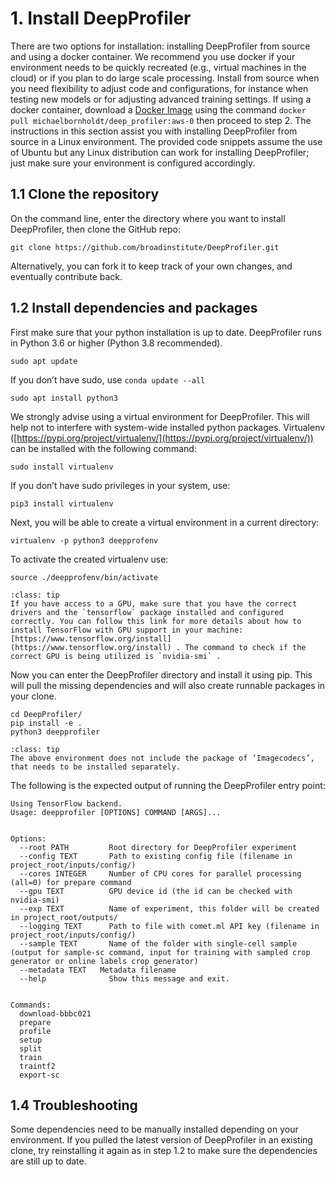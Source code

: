 # 1. Install DeepProfiler

There are two options for installation: installing DeepProfiler from source and using a docker container. We recommend you use docker if your environment needs to be quickly recreated (e.g., virtual machines in the cloud) or if you plan to do large scale processing. Install from source when you need flexibility to adjust code and configurations, for instance when testing new models or for adjusting advanced training settings. If using a docker container, download a [Docker Image](https://hub.docker.com/r/michaelbornholdt/deep_profiler/tags) using the command `docker pull michaelbornholdt/deep_profiler:aws-0` then proceed to step 2. The instructions in this section assist you with installing DeepProfiler from source in a Linux environment. The provided code snippets assume the use of Ubuntu but any Linux distribution can work for installing DeepProfiler; just make sure your environment is configured accordingly.


## **1.1 Clone the repository**

On the command line, enter the directory where you want to install DeepProfiler, then clone the GitHub repo:


```
git clone https://github.com/broadinstitute/DeepProfiler.git
```


Alternatively, you can fork it to keep track of your own changes, and eventually contribute back.


## **1.2 Install dependencies and packages**

First make sure that your python installation is up to date. DeepProfiler runs in Python 3.6 or higher (Python 3.8 recommended).


```
sudo apt update
```


If you don’t have sudo, use `conda update --all`


```
sudo apt install python3
```


We strongly advise using a virtual environment for DeepProfiler. This will help not to interfere with system-wide installed python packages. Virtualenv ([https://pypi.org/project/virtualenv/](https://pypi.org/project/virtualenv/)) can be installed with the following command:


```
sudo install virtualenv
```


If you don’t have sudo privileges in your system, use:


```
pip3 install virtualenv
```


Next, you will be able to create a virtual environment in a current directory:


```
virtualenv -p python3 deepprofenv
```


To activate the created virtualenv use:


```
source ./deepprofenv/bin/activate
```

```{admonition} Note
:class: tip
If you have access to a GPU, make sure that you have the correct drivers and the `tensorflow` package installed and configured correctly. You can follow this link for more details about how to install TensorFlow with GPU support in your machine: [https://www.tensorflow.org/install](https://www.tensorflow.org/install) . The command to check if the correct GPU is being utilized is `nvidia-smi` .
```

Now you can enter the DeepProfiler directory and install it using pip. This will pull the missing dependencies and will also create runnable packages in your clone.


```
cd DeepProfiler/
pip install -e .
python3 deepprofiler
```

```{admonition} Note
:class: tip
The above environment does not include the package of ‘Imagecodecs’, that needs to be installed separately.
```

The following is the expected output of running the DeepProfiler entry point:


```
Using TensorFlow backend.
Usage: deepprofiler [OPTIONS] COMMAND [ARGS]...


Options:
  --root PATH         Root directory for DeepProfiler experiment
  --config TEXT       Path to existing config file (filename in project_root/inputs/config/)
  --cores INTEGER     Number of CPU cores for parallel processing (all=0) for prepare command
  --gpu TEXT          GPU device id (the id can be checked with nvidia-smi)
  --exp TEXT          Name of experiment, this folder will be created in project_root/outputs/
  --logging TEXT      Path to file with comet.ml API key (filename in project_root/inputs/config/)
  --sample TEXT       Name of the folder with single-cell sample (output for sample-sc command, input for training with sampled crop generator or online labels crop generator)
  --metadata TEXT	Metadata filename
  --help              Show this message and exit.


Commands:
  download-bbbc021
  prepare
  profile
  setup
  split
  train
  traintf2
  export-sc
```



## **1.4 Troubleshooting**

Some dependencies need to be manually installed depending on your environment. If you pulled the latest version of DeepProfiler in an existing clone, try reinstalling it again as in step 1.2 to make sure the dependencies are still up to date.

